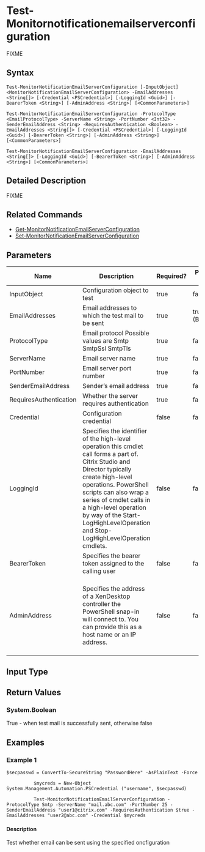 ﻿
# Test-Monitornotificationemailserverconfiguration
FIXME
## Syntax
```
Test-MonitorNotificationEmailServerConfiguration [-InputObject] <MonitorNotificationEmailServerConfiguration> -EmailAddresses <String[]> [-Credential <PSCredential>] [-LoggingId <Guid>] [-BearerToken <String>] [-AdminAddress <String>] [<CommonParameters>]

Test-MonitorNotificationEmailServerConfiguration -ProtocolType <EmailProtocolType> -ServerName <String> -PortNumber <Int32> -SenderEmailAddress <String> -RequiresAuthentication <Boolean> -EmailAddresses <String[]> [-Credential <PSCredential>] [-LoggingId <Guid>] [-BearerToken <String>] [-AdminAddress <String>] [<CommonParameters>]

Test-MonitorNotificationEmailServerConfiguration -EmailAddresses <String[]> [-LoggingId <Guid>] [-BearerToken <String>] [-AdminAddress <String>] [<CommonParameters>]
```
## Detailed Description
FIXME


## Related Commands

* [Get-MonitorNotificationEmailServerConfiguration](./Get-MonitorNotificationEmailServerConfiguration/)
* [Set-MonitorNotificationEmailServerConfiguration](./Set-MonitorNotificationEmailServerConfiguration/)
## Parameters
| Name   | Description | Required? | Pipeline Input | Default Value |
| --- | --- | --- | --- | --- |
| InputObject | Configuration object to test | true | false |  |
| EmailAddresses | Email addresses to which the test mail to be sent | true | true (ByValue) |  |
| ProtocolType | Email protocol Possible values are Smtp SmtpSsl SmtpTls | true | false |  |
| ServerName | Email server name | true | false |  |
| PortNumber | Email server port number | true | false |  |
| SenderEmailAddress | Sender’s email address | true | false |  |
| RequiresAuthentication | Whether the server requires authentication | true | false |  |
| Credential | Configuration credential | false | false |  |
| LoggingId | Specifies the identifier of the high-level operation this cmdlet call forms a part of. Citrix Studio and Director typically create high-level operations. PowerShell scripts can also wrap a series of cmdlet calls in a high-level operation by way of the Start-LogHighLevelOperation and Stop-LogHighLevelOperation cmdlets. | false | false |  |
| BearerToken | Specifies the bearer token assigned to the calling user | false | false |  |
| AdminAddress | Specifies the address of a XenDesktop controller the PowerShell snap-in will connect to. You can provide this as a host name or an IP address. | false | false | Localhost. Once a value is provided by any cmdlet, this value becomes the default. |

## Input Type

### 

## Return Values

### System.Boolean
True - when test mail is successfully sent, otherwise false
## Examples

### Example 1
```
$secpasswd = ConvertTo-SecureString "PasswordHere" -AsPlainText -Force

          $mycreds = New-Object System.Management.Automation.PSCredential ("username", $secpasswd)

          Test-MonitorNotificationEmailServerConfiguration -ProtocolType Smtp -ServerName "mail.abc.com" -PortNumber 25 -SenderEmailAddress "user1@citrix.com" -RequiresAuthentication $true -EmailAddresses "user2@abc.com" -Credential $mycreds
```
#### Description
Test whether email can be sent using the specified oncfiguration
